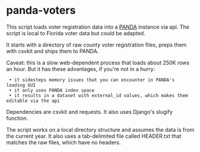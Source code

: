 panda-voters
============

This script loads voter registration data into a <a href="http://pandaproject.net/">PANDA</a> instance via api.
The script is local to Florida voter data but could be adapted.

It starts with a directory of raw county voter registration files, preps them with csvkit and ships them to PANDA.

Caveat: this is a slow web-dependent process that loads about 250K rows an hour.
But it has these advantages, if you're not in a hurry:

     • it sidesteps memory issues that you can encounter in PANDA's loading GUI
     • it only uses PANDA index space
     • it results in a dataset with external_id values, which makes them editable via the api

Dependencies are csvkit and requests. It also uses Django's slugify function.

The script works on a local directory structure and assumes the data is from the current year.
It also uses a tab-delimited file called HEADER.txt that matches the raw files, which have no headers.

